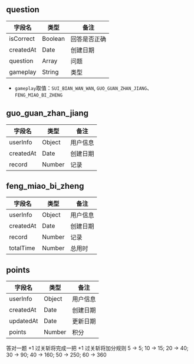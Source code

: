 ## question

| 字段名    | 类型    | 备注         |
| --------- | ------- | ------------ |
| isCorrect | Boolean | 回答是否正确 |
| createdAt | Date    | 创建日期     |
| question  | Array   | 问题         |
| gameplay  | String  | 类型         |

- `gameplay`取值：`SUI_BIAN_WAN_WAN`, `GUO_GUAN_ZHAN_JIANG`、`FENG_MIAO_BI_ZHENG`

## guo_guan_zhan_jiang

| 字段名    | 类型   | 备注     |
| --------- | ------ | -------- |
| userInfo  | Object | 用户信息 |
| createdAt | Date   | 创建日期 |
| record    | Number | 记录     |

## feng_miao_bi_zheng

| 字段名    | 类型   | 备注     |
| --------- | ------ | -------- |
| userInfo  | Object | 用户信息 |
| createdAt | Date   | 创建日期 |
| record    | Number | 记录     |
| totalTime | Number | 总用时   |

## points

| 字段名    | 类型   | 备注     |
| --------- | ------ | -------- |
| userInfo  | Object | 用户信息 |
| createdAt | Date   | 创建日期 |
| updatedAt | Date   | 更新日期 |
| points    | Number | 积分     |

答对一题 +1
过关斩将完成一把 +1
过关斩将加分规则 5 -> 5; 10 -> 15; 20 -> 40; 30 -> 90; 40 -> 160; 50 -> 250; 60 -> 360
